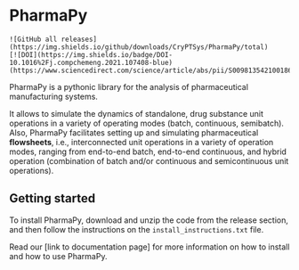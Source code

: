 # PharmaPy

<!-- BEGIN Status badges -->
	![GitHub all releases](https://img.shields.io/github/downloads/CryPTSys/PharmaPy/total)
	[![DOI](https://img.shields.io/badge/DOI-10.1016%2Fj.compchemeng.2021.107408-blue)(https://www.sciencedirect.com/science/article/abs/pii/S0098135421001861)]
<!-- END Status badges -->

PharmaPy is a pythonic library for the analysis of pharmaceutical manufacturing systems.

It allows to simulate the dynamics of standalone, drug substance unit operations in a variety of operating modes (batch, continuous, semibatch). Also, PharmaPy facilitates setting up and simulating pharmaceutical **flowsheets**, i.e., interconnected unit operations in a variety of operation modes, ranging from end-to-end batch, end-to-end continuous, and hybrid operation (combination of batch and/or continuous and semicontinuous unit operations).

## Getting started
To install PharmaPy, download and unzip the code from the release section, and then follow the instructions on the `install_instructions.txt` file.

Read our [link to documentation page] for more information on how to install and how to use PharmaPy.



